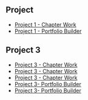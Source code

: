 <h2>Project </h2>
<ul>
<li><a href="Project/Project/tournamenticons.ai">Project 1 - Chapter Work </a></li>
<li><a href="Project/icons1.ai">Project 1 - Portfolio Builder </a></li>
</ul>

<h2>Project 3</h2>
<ul>
<li><a href="Project/zooicons.ai">Project 3 - Chapter Work </a></li>
<li><a href="Project/cincinnatiZoo.ai">Project 3 - Chapter Work </a></li>
<li><a href="Project/invitation.ai">Project 3 - Chapter Work </a></li>
<li><a href="Project/cafe-logo.ai">Project 3- Portfolio Builder </a></li>
<li><a href="Project/stationary.ai">Project 3- Portfolio Builder </a></li>

</ul>